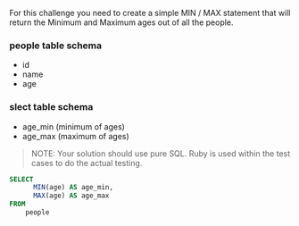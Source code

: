 For this challenge you need to create a simple MIN / MAX statement that will return the Minimum and Maximum ages out of all the people.

### people table schema
- id
- name
- age
### slect table schema
- age_min (minimum of ages)
- age_max (maximum of ages)
>NOTE: Your solution should use pure SQL. Ruby is used within the test cases to do the actual testing.



```sql
SELECT 
      MIN(age) AS age_min,
      MAX(age) AS age_max
FROM
    people
```